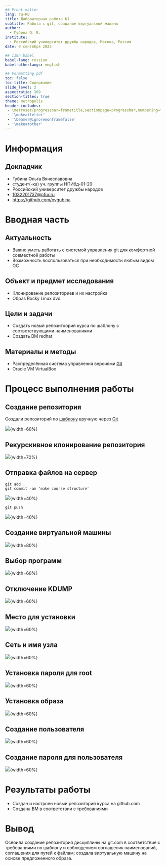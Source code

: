 ```yaml
---
## Front matter
lang: ru-RU
title: Лабораторная работа №1
subtitle: Работа с git, создание виртуальной машины
author:
  - Губина О. В.
institute:
  - Российский университет дружбы народов, Москва, Россия
date: 9 сентября 2023

## i18n babel
babel-lang: russian
babel-otherlangs: english

## Formatting pdf
toc: false
toc-title: Содержание
slide_level: 2
aspectratio: 169
section-titles: true
theme: metropolis
header-includes:
 - \metroset{progressbar=frametitle,sectionpage=progressbar,numbering=fraction}
 - '\makeatletter'
 - '\beamer@ignorenonframefalse'
 - '\makeatother'
---
```


# Информация

## Докладчик

  * Губина Ольга Вячеславовна
  * студент(-ка) уч. группы НПИбд-01-20
  * Российский университет дружбы народов
  * [1032201737@pfur.ru](mailto:1032201737@rudn.ru)
  * <https://github.com/ovgubina>

# Вводная часть

## Актуальность

- Важно уметь работать с системой управления git для комфортной совместной работы
- Возможность воспользоваться при необходимости любым видом ОС

## Объект и предмет исследования

- Клонирование репозиториев и их настройка
- Образ Rocky Linux dvd

## Цели и задачи

- Создать новый репозитоорий курса по шаблону с соответствующими наименованиями
- Создать ВМ redhat

## Материалы и методы

- Распределённая система управления версиями [Git](https://github.com/)
- Oracle VM VirtualBox

# Процесс выполнения работы

## Создание репозитория

Создали репозиторий по [шаблону](https://github.com/yamadharma/course-directory-student-template) вручную через [Git](github.com)

![](image/03.png){width=60%}

## Рекурскивное клонирование репозитория

![](image/39.png){width=70%}

## Отправка файлов на сервер

  ```
  git add .
  git commit -am 'make course structure'
  ```
  ![](image/40.png){width=40%}

  ```
  git push
  ```
  ![](image/41.png){width=40%}

## Создание виртуальной машины

![](image/08.png){width=80%}

## Выбор программ

![](image/13.png){width=60%}

## Отключение KDUMP

![](image/14.png){width=60%}

## Место для установки

![](image/15.png){width=60%}

## Сеть и имя узла

![](image/16.png){width=60%}

## Установка пароля для root

![](image/20.png){width=60%}

## Установка образа

![](image/22.png){width=60%}

## Создание пользователя

![](image/26.png){width=60%}

## Создание пароля для пользователя

![](image/27.png){width=60%}

# Результаты работы

- Создан и настроен новый репозиторий курса на github.com
- Создана ВМ в соответствии с требованиями

# Вывод

Освоила создание репозитория дисциплины на git.com в соответствие с требованиями по шаблону и соблюдением соглашения наименований, соглашения для путей к файлам; создала виртуальную машину на основе предложенного образа.

[def]: ttps://github.com/ovgubina
